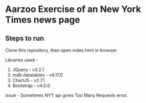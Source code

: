 # Aarzoo Exercise of an New York Times news page

## Steps to run

Clone this repository, then open index.html in browser.

Libraries used - 
1. JQuery - v3.2.1
2. mdb datatables - v4.17.0
3. ChartJS - v2.7.1
4. Bootstrap - v4.0.0


*issue* - 
Sometimes NYT api gives Too Many Requests error.
